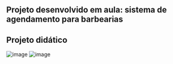 ## Projeto desenvolvido em aula: sistema de agendamento para barbearias

## Projeto didático

![image](https://user-images.githubusercontent.com/75835535/168191345-edb43300-d568-4bfd-927e-d1c9397a0940.png)
![image](https://user-images.githubusercontent.com/75835535/168191372-f9e98626-5c45-4315-8ecf-7382bbb73a73.png)



